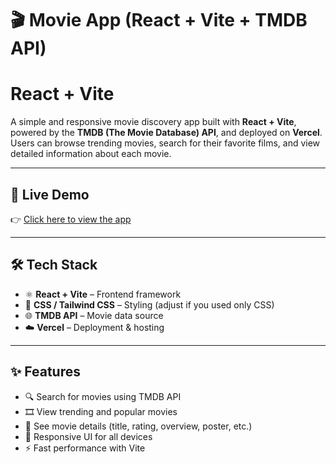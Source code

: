 

# 🎬 Movie App (React + Vite + TMDB API)

# React + Vite

A simple and responsive movie discovery app built with **React + Vite**, powered by the **TMDB (The Movie Database) API**, and deployed on **Vercel**.  
Users can browse trending movies, search for their favorite films, and view detailed information about each movie.

---

## 🚀 Live Demo
👉 [Click here to view the app](https://movie-app-1-chi.vercel.app/)

---

## 🛠 Tech Stack
- ⚛️ **React + Vite** – Frontend framework
- 🎨 **CSS / Tailwind CSS** – Styling (adjust if you used only CSS)
- 🌐 **TMDB API** – Movie data source
- ☁️ **Vercel** – Deployment & hosting

---

## ✨ Features
- 🔍 Search for movies using TMDB API  
- 🎞 View trending and popular movies  
- 📖 See movie details (title, rating, overview, poster, etc.)  
- 📱 Responsive UI for all devices  
- ⚡ Fast performance with Vite  
